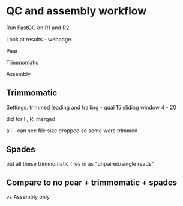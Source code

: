# QC and assembly workflow


Run FastQC on R1 and R2.

Look at results - webpage.





Pear

Trimmomatic

Assembly


## Trimmomatic


Settings:
 trimmed leading and trailing - qual 15
 sliding window 4 - 20

 did for F, R, merged

all - can see file size dropped so some were trimmed

## Spades

 put all these trimmomatic files in as "unpaired/single reads"

## Compare to no pear + trimmomatic + spades



vs Assembly only
